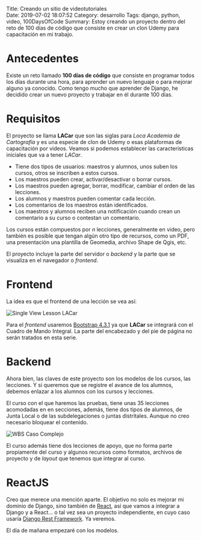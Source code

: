 Title: Creando un sitio de videotutoriales   
Date: 2019-07-02 18:07:52
Category: desarrollo
Tags: django, python, video, 100DaysOfCode
Summary: Estoy  creando  un proyecto  dentro  del  reto de  100 días  de código  que consiste  en  crear un  clon Udemy  para capacitación en mi trabajo.

# Antecedentes

Existe un reto llamado __100 días de código__ que consiste en
programar todos  los días durante  una hora, para  aprender un
nuevo lenguaje  o para  mejorar alguno ya  conocido. Como tengo
mucho  que  aprender de  Django,  he  decidido crear  un  nuevo
proyecto y trabajar en él durante 100 días.

# Requisitos

El proyecto  se llama __LACar__  que son las siglas  para _Loca
Academia de Cartografía_  y es una especie de clon  de Udemy o
esas plataformas de capacitación por videos. Veamos si podemos
establecer  las  características  iniciales  que  va  a  tener
_LACar_.

- Tiene dos  tipos de usuarios: maestros y  alumnos, unos suben
los cursos, otros se inscriben a estos cursos.
- Los maestros pueden crear, activar/desactivar o borrar cursos.
- Los  maestros pueden  agregar, borrar, modificar,  cambiar el
orden de las lecciones.
- Los alumnos y maestros pueden comentar cada lección.
- Los comentarios de los maestros están identificados.
- Los maestros y alumnos reciben una notificación cuando crean
un comentario a su curso o contestan un comentario.

Los cursos están compuestos por _n_ lecciones, generalmente en
video, pero también es posible  que tengan algún otro tipo de
recursos,  como  un PDF,  una  presentación  una plantilla  de
Geomedia, archivo Shape de Qgis, etc.

El  proyecto incluye  la parte  del servidor  o _backend_  y la
parte que se visualiza en el navegador o _frontend_.

# Frontend
La idea es que el frontend de una lección se vea así:

![Single View Lesson LACar](https://media.toledano.org/images/2019/single_videoLACAR.png)

Para el _frontend_ usaremos [Bootstrap 4.3.1](https://getbootstrap.com) ya que __LACar__ se integrará con el Cuadro de Mando Integral. La parte del encabezado y del pie de página no serán tratados en esta serie.

# Backend
Ahora bien, las claves de este  proyecto son los modelos de los
cursos, las lecciones. Y si queremos  que se registre el avance
de los alumnos, debemos enlazar a  los alumnos con los cursos y
lecciones.

El  curso  con  el  que  haremos las  pruebas,  tiene  unas  35
lecciones acomodadas en en  secciones, además, tiene dos tipos
de alumnos,  de Junta Local  o de las subdelegaciones  o juntas
distritales. Aunque no creo necesario bloquear el contenido.

![WBS Caso Complejo](https://media.toledano.org/images/2019/wbs_caso_complejo.png)

El curso  además tiene  dos lecciones de  apoyo, que  no forma
parte propiamente  del curso y algunos  recursos como formatos,
archivos de proyecto y de  _layout_ que tenemos que integrar al
curso.

# ReactJS
Creo que merece una mención aparte. El objetivo no solo es mejorar mi dominio de Django, sino también de [React](https://es.reactjs.org), así que vamos a integrar a Django y a React… o tal vez sea un proyecto independiente, en cuyo caso usaría [Django Rest Framework](https://www.django-rest-framework.org). Ya veremos.

El día de mañana empezaré con los modelos.